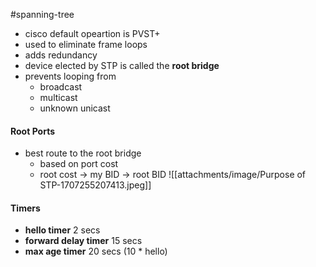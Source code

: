 #spanning-tree 
- cisco default opeartion is PVST+
- used to eliminate frame loops
- adds redundancy
- device elected by STP is called the **root bridge**
- prevents looping from
	- broadcast
	- multicast
	- unknown unicast
#### Root Ports
- best route to the root bridge
	- based on port cost
	- root cost -> my BID -> root BID
![[attachments/image/Purpose of STP-1707255207413.jpeg]]
#### Timers
- **hello timer** 2 secs
- **forward delay timer** 15 secs
- **max age timer** 20 secs (10 * hello)